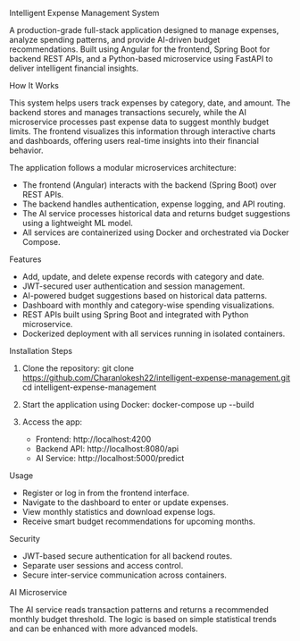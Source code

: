 Intelligent Expense Management System

A production-grade full-stack application designed to manage expenses, analyze spending patterns, and provide AI-driven budget recommendations. Built using Angular for the frontend, Spring Boot for backend REST APIs, and a Python-based microservice using FastAPI to deliver intelligent financial insights.

How It Works

This system helps users track expenses by category, date, and amount. The backend stores and manages transactions securely, while the AI microservice processes past expense data to suggest monthly budget limits. The frontend visualizes this information through interactive charts and dashboards, offering users real-time insights into their financial behavior.

The application follows a modular microservices architecture:
- The frontend (Angular) interacts with the backend (Spring Boot) over REST APIs.
- The backend handles authentication, expense logging, and API routing.
- The AI service processes historical data and returns budget suggestions using a lightweight ML model.
- All services are containerized using Docker and orchestrated via Docker Compose.

Features

- Add, update, and delete expense records with category and date.
- JWT-secured user authentication and session management.
- AI-powered budget suggestions based on historical data patterns.
- Dashboard with monthly and category-wise spending visualizations.
- REST APIs built using Spring Boot and integrated with Python microservice.
- Dockerized deployment with all services running in isolated containers.


Installation Steps

1. Clone the repository:
   git clone https://github.com/Charanlokesh22/intelligent-expense-management.git
   cd intelligent-expense-management

2. Start the application using Docker:
   docker-compose up --build

3. Access the app:
   - Frontend:       http://localhost:4200
   - Backend API:    http://localhost:8080/api
   - AI Service:     http://localhost:5000/predict

Usage

- Register or log in from the frontend interface.
- Navigate to the dashboard to enter or update expenses.
- View monthly statistics and download expense logs.
- Receive smart budget recommendations for upcoming months.

Security

- JWT-based secure authentication for all backend routes.
- Separate user sessions and access control.
- Secure inter-service communication across containers.

AI Microservice

The AI service reads transaction patterns and returns a recommended monthly budget threshold. The logic is based on simple statistical trends and can be enhanced with more advanced models.

